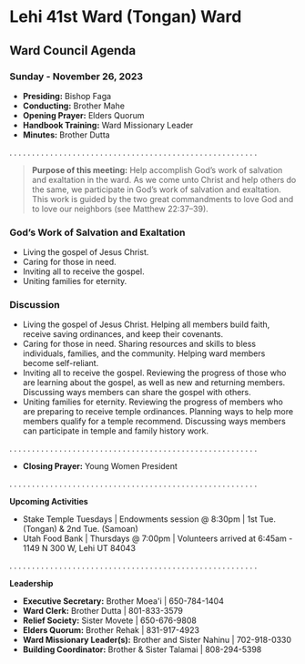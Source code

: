 # Lehi 41st Ward (Tongan) Ward
## Ward Council Agenda
### Sunday - November 26, 2023

* __Presiding:__ Bishop Faga
* __Conducting:__ Brother Mahe
* __Opening Prayer:__ Elders Quorum
* __Handbook Training:__ Ward Missionary Leader
* __Minutes:__ Brother Dutta

. . . . . . . . . . . . . . . . . . . . . . . . . . . . . . . . . . . . . . . . . . . . . . . . . . . . . . .

> __Purpose of this meeting:__ Help accomplish God’s work of salvation and exaltation in the ward. As we come unto Christ and help others do the same, we participate in God’s work of salvation and exaltation. This work is guided by the two great commandments to love God and to love our neighbors (see Matthew 22:37–39).


### God’s Work of Salvation and Exaltation
* Living the gospel of Jesus Christ.
* Caring for those in need.
* Inviting all to receive the gospel.
* Uniting families for eternity.

### Discussion
* Living the gospel of Jesus Christ. Helping all members build faith, receive saving ordinances, and keep their covenants.
* Caring for those in need. Sharing resources and skills to bless individuals, families, and the community. Helping ward members become self-reliant.
* Inviting all to receive the gospel. Reviewing the progress of those who are learning about the gospel, as well as new and returning members. Discussing ways members can share the gospel with others.
* Uniting families for eternity. Reviewing the progress of members who are preparing to receive temple ordinances. Planning ways to help more members qualify for a temple recommend. Discussing ways members can participate in temple and family history work.

. . . . . . . . . . . . . . . . . . . . . . . . . . . . . . . . . . . . . . . . . . . . . . . . . . . . . . .
* __Closing Prayer:__ Young Women President


. . . . . . . . . . . . . . . . . . . . . . . . . . . . . . . . . . . . . . . . . . . . . . . . . . . . . . .


__Upcoming Activities__
* Stake Temple Tuesdays | Endowments session @ 8:30pm | 1st Tue. (Tongan) & 2nd Tue. (Samoan)
* Utah Food Bank | Thursdays @ 7:00pm | Volunteers arrived at 6:45am - 1149 N 300 W, Lehi UT 84043


. . . . . . . . . . . . . . . . . . . . . . . . . . . . . . . . . . . . . . . . . . . . . . . . . . . . . . .


__Leadership__
* __Executive Secretary:__ Brother Moea'i | 650-784-1404
* __Ward Clerk:__ Brother Dutta | 801-833-3579
* __Relief Society:__ Sister Movete | 650-676-9808
* __Elders Quorum:__ Brother Rehak | 831-917-4923
* __Ward Missionary Leader(s):__ Brother and Sister Nahinu | 702-918-0330
* __Building Coordinator:__ Brother & Sister Talamai | 808-294-5398

